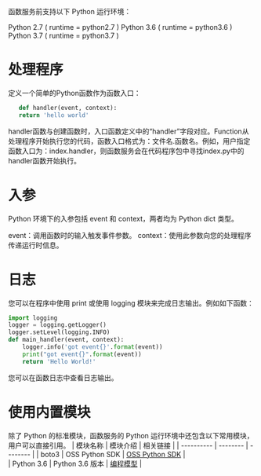 函数服务前支持以下 Python 运行环境：

Python 2.7 ( runtime = python2.7 )
Python 3.6 ( runtime = python3.6 )
Python 3.7 ( runtime = python3.7 )

# 处理程序

定义一个简单的Python函数作为函数入口：

```Python
   def handler(event, context):
   return 'hello world'
```

handler函数与创建函数时，入口函数定义中的“handler”字段对应。Function从处理程序开始执行您的代码，函数入口格式为：文件名.函数名。例如，用户指定函数入口为：index.handler，则函数服务会在代码程序包中寻找index.py中的handler函数开始执行。

   
# 入参
Python 环境下的入参包括 event 和 context，两者均为 Python dict 类型。

event：调用函数时的输入触发事件参数。
context：使用此参数向您的处理程序传递运行时信息。


# 日志

您可以在程序中使用 print 或使用 logging 模块来完成日志输出。例如如下函数：

```Python
import logging
logger = logging.getLogger()
logger.setLevel(logging.INFO)
def main_handler(event, context):
    logger.info('got event{}'.format(event))
    print("got event{}".format(event))
    return 'Hello World!'
```
您可以在函数日志中查看日志输出。

# 使用内置模块

除了 Python 的标准模块，函数服务的 Python 运行环境中还包含以下常用模块，用户可以直接引用。
| 模块名称 | 模块介绍 | 相关链接 |
| ---------- | -------- | -------- |
| boto3 | OSS Python SDK  | [ OSS Python SDK](https://docs.jdcloud.com/cn/object-storage-service/sdk-python) |  
| Python 3.6   | Python 3.6 版本 | [编程模型](programming-model/basic-concept.md) | 

